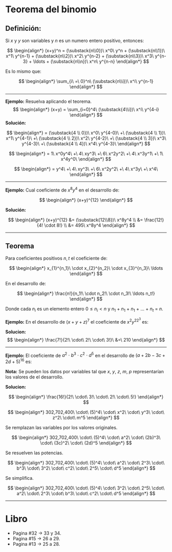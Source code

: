# Teorema del binomio

## Definición:

Si $x$ y $y$ son variables y $n$ es un numero entero positivo, entonces:

$$
\begin{align*}
	(x+y)^n = 
	(\substack{n\\0})\ x^0\ y^n +
	(\substack{n\\1})\ x^1\ y^{n-1} +
	(\substack{n\\2})\ x^2\ y^{n-2} +
	(\substack{n\\3})\ x^3\ y^{n-3} +
	\ldots +
	(\substack{n\\n})\ x^n\ y^{n-n}
\end{align*}
$$

Es lo mismo que:

$$
\begin{align*}
	\sum_{i\ =\ 0}^n\ (\substack{n\\i})\ x^i\ y^{n-1}
\end{align*}
$$

---

**Ejemplo:** Resuelva aplicando el teorema.
$$
\begin{align*}
	(x+y) = \sum_{i=0}^4\ (\substack{4\\i})\ x^i\ y^{4-i}
\end{align*}
$$
**Solución:**

$$
\begin{align*}
	= (\substack{4 \\ 0})\ x^0\ y^{4-0}\ +\
	(\substack{4 \\ 1})\ x^1\ y^{4-1}\ +\
	(\substack{4 \\ 2})\ x^2\ y^{4-2}\ +\
	(\substack{4 \\ 3})\ x^3\ y^{4-3}\ +\
	(\substack{4 \\ 4})\ x^4\ y^{4-3}\
\end{align*}
$$

$$
\begin{align*}
	= 1\ x^0y^4\ +\
	4\ xy^3\ +\
	6\ x^2y^2\ +\
	4\ x^3y^1\ +\
	1\ x^4y^0\
\end{align*}
$$

$$
\begin{align*}
	= y^4\ +\
	4\ xy^3\ +\
	6\ x^2y^2\ +\
	4\ x^3y\ +\
	x^4\
\end{align*}
$$

---

**Ejemplo:** Cual coeficiente de $x^8y^4$ en el desarrollo de:

$$
\begin{align*}
	(x+y)^{12}
\end{align*}
$$

**Solución:**

$$
\begin{align*}
	(x+y)^{12} &= (\substack{12\\8})\ x^8y^4 \\
			   &= \frac{12!}{4! \cdot 8!} \\ 
			   &= 495\ x^8y^4
\end{align*}
$$

---

## Teorema

Para coeficientes positivos $n,t$ el coeficiente de:

$$
\begin{align*}
	x_{1}^{n_1}\ \cdot
	x_{2}^{n_2}\ \cdot
	x_{3}^{n_3}\ \ldots
\end{align*}
$$

En el desarrollo de:

$$
\begin{align*}
	\frac{n!}{n_1!\ \cdot n_2!\ \cdot n_3!\ \ldots n_t!}
\end{align*}
$$

Donde cada $n_i$ es un elemento entero $0\le n_i < n$ y $n_1\ +\ n_1\ +\ n_1\ +\ \ldots\ +\ n_t\ =\ n$.

**Ejemplo:** En el desarrollo de $(x+y+z)^7$ el coeficiente de $x^2y^22^3$ es:

**Solucion:**
$$
\begin{align*}
	\frac{7!}{2!\ \cdot\ 2!\ \cdot\ 3!}\ &=\ 210
\end{align*}
$$

---

**Ejemplo:** El coeficiente de $a^2\ \cdot\ b^3\ \cdot\ c^2\ \cdot\ d^5$ en el desarrollo de $(a+2b-3c+2d+5)^{16}$ es:

__Nota:__ Se pueden los datos por variables tal que $x,\ y,\ z,\ m,\ p$ representarían los valores de el desarrollo.

**Solucion:**

$$
\begin{align*}	
 \frac{16!}{2!\ \cdot\ 3!\ \cdot\ 2!\ \cdot\ 5!}
\end{align*}
$$

$$
\begin{align*}
	302,702,400\ \cdot\ (5)^4\ \cdot\ x^2\ \cdot\ y^3\ \cdot\ z^2\ \cdot\ m^5
\end{align*}
$$

Se remplazan las variables por los valores originales.

$$
\begin{align*}
	302,702,400\ \cdot\ (5)^4\ \cdot\ a^2\ \cdot\ (2b)^3\ \cdot\ (3c)^2\ \cdot\ (2d)^5
\end{align*}
$$

Se resuelven las potencias.

$$
\begin{align*}
	302,702,400\ \cdot\ (5)^4\ \cdot\ a^2\ \cdot\ 2^3\ \cdot\ b^3\ \cdot\ 3^2\ \cdot\ c^2\ \cdot\ 2^5\ \cdot\ d^5
\end{align*}
$$

Se simplifica.

$$
\begin{align*}
	302,702,400\ \cdot\ (5)^4\ \cdot\ 3^2\ \cdot\ 2^5\ \cdot\ a^2\ \cdot\ 2^3\ \cdot\ b^3\ \cdot\ c^2\ \cdot\ d^5
\end{align*}
$$

---

# Libro
- Pagina #32 -> 33 y 34.
- Pagina #15 -> 26 a 29.
- Pagina #13 -> 25 a 28.